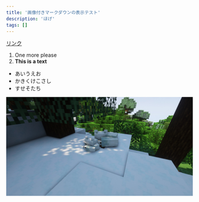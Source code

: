 ```yaml
---
title: '画像付きマークダウンの表示テスト'
description: 'ほげ'
tags: []
---
```


[リンク](https://www.google.com)

1. One more please
2. **This is a text**

- あいうえお
- かきくけこさし
- すせそたち

![イメージ](../../images/background.png)